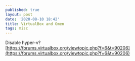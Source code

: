 ```yaml
---
published: true
layout: post
date: '2020-08-10 18:42'
title: VirtualBox and Omen
tags: misc 
---
```

Disable hyper-v?  
[https://forums.virtualbox.org/viewtopic.php?f=6&t=90206](https://forums.virtualbox.org/viewtopic.php?f=6&t=90206)  
